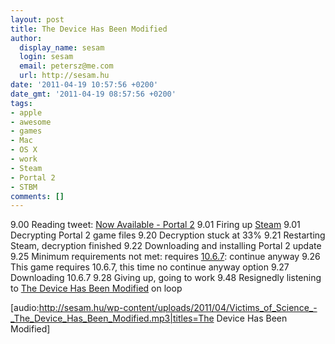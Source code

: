```yaml
---
layout: post
title: The Device Has Been Modified
author:
  display_name: sesam
  login: sesam
  email: petersz@me.com
  url: http://sesam.hu
date: '2011-04-19 10:57:56 +0200'
date_gmt: '2011-04-19 08:57:56 +0200'
tags:
- apple
- awesome
- games
- Mac
- OS X
- work
- Steam
- Portal 2
- STBM
comments: []
---
```


9.00 Reading tweet: [Now Available - Portal 2](http://twitter.com/#!/steam_games/status/60203744989675520)
    9.01 Firing up [Steam](http://steampowered.com)
    9.01 Decrypting Portal 2 game files
    9.20 Decryption stuck at 33%
    9.21 Restarting Steam, decryption finished
    9.22 Downloading and installing Portal 2 update
    9.25 Minimum requirements not met: requires [10.6.7](http://support.apple.com/kb/dl1363): continue anyway
    9.26 This game requires 10.6.7, this time no continue anyway option
    9.27 Downloading 10.6.7
    9.28 Giving up, going to work
    9.48 Resignedly listening to [The Device Has Been Modified](http://plastik.hu/2011/04/19/the-device-has-been-modified) on loop

[audio:http://sesam.hu/wp-content/uploads/2011/04/Victims_of_Science_-_The_Device_Has_Been_Modified.mp3|titles=The Device Has Been Modified]
